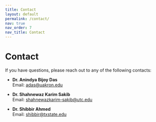 ```yaml
---
title: Contact
layout: default
permalink: /contact/
nav: true
nav_order: 7
nav_title: Contact
---
```

# Contact

If you have questions, please reach out to any of the following contacts:

- **Dr. Anindya Bijoy Das**  
  Email: adas@uakron.edu

- **Dr. Shahnewaz Karim Sakib**  
  Email: shahnewazkarim-sakib@utc.edu

- **Dr. Shibbir Ahmed**  
  Email: shibbir@txstate.edu
